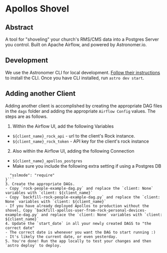 # Apollos Shovel 

## Abstract

A tool for "shoveling" your church's RMS/CMS data into a Postgres Server you control. Built on Apache Airflow, and powered by Astronomer.io. 

## Development

We use the Astronomer CLI for local development. [Follow their instructions](https://www.astronomer.io/docs/cloud/stable/develop/cli-quickstart#overview) to install the CLI. Once you have CLI installed, run `astro dev start`. 

## Adding another Client

Adding another client is accomplished by creating the appropriate DAG files in the `dags` folder and adding the appropriate `Airflow Config` values. The steps are as follows. 

1. Within the Airflow UI, add the following Variables
  - `${client_name}_rock_api` - url to the client's Rock instance.
  - `${client_name}_rock_token` - API key for the client's rock instance
2.  Also within the Airflow UI, adding the following Connection
  - `${client_name}_apollos_postgres`
  - Make sure you include the following extra setting if using a Postgres DB 
  ```{
    "sslmode": "require"
  }```
3. Create the appropriate DAGs.
  - Copy `rock-people-example-dag.py` and replace the `client: None` variables with `client: ${client_name}`
  - Copy `backfill-rock-people-example-dag.py` and replace the `client: None` variables with `client: ${client_name}`  
  - If you have already deployed Apollos to production without the shovel, Copy `backfill-apollos-user-from-rock-personal-devices-example-dag.py` and replace the `client: None` variables with `client: ${client_name}`
4. Update the `start_date` in all your newly created DAGS to "the correct date"
  - The correct date is whenever you want the DAG to start running :) 
  - It's likely the current date, or even yesterday.
5. You're done! Run the app locally to test your changes and then `astro deploy` to deploy.
